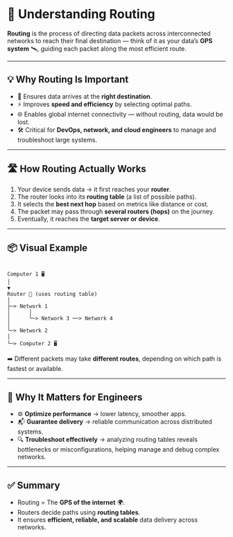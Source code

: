 # 🚦 Understanding Routing

**Routing** is the process of directing data packets across interconnected networks to reach their final destination — think of it as your data’s **GPS system** 🛰️, guiding each packet along the most efficient route.

---

## 💡 Why Routing Is Important

- 📍 Ensures data arrives at the **right destination**.  
- ⚡ Improves **speed and efficiency** by selecting optimal paths.  
- 🌐 Enables global internet connectivity — without routing, data would be lost.  
- 🛠️ Critical for **DevOps, network, and cloud engineers** to manage and troubleshoot large systems.

---

## 🛣️ How Routing Actually Works

1. Your device sends data → it first reaches your **router**.  
2. The router looks into its **routing table** (a list of possible paths).  
3. It selects the **best next hop** based on metrics like distance or cost.  
4. The packet may pass through **several routers (hops)** on the journey.  
5. Eventually, it reaches the **target server or device**.

---

## 📦 Visual Example

```

Computer 1 🖥️
│
▼
Router 📡 (uses routing table)
│
├─> Network 1
│      │
│      └─> Network 3 ──> Network 4
│
└─> Network 2
│
└─> Computer 2 🖥️

```

➡️ Different packets may take **different routes**, depending on which path is fastest or available.

---

## 🧠 Why It Matters for Engineers

- ⚙️ **Optimize performance** → lower latency, smoother apps.  
- 📬 **Guarantee delivery** → reliable communication across distributed systems.  
- 🔍 **Troubleshoot effectively** → analyzing routing tables reveals bottlenecks or misconfigurations, helping manage and debug complex networks.

---

## ✅ Summary

- Routing = The **GPS of the internet** 🌍.  
- Routers decide paths using **routing tables**.  
- It ensures **efficient, reliable, and scalable** data delivery across networks.  
